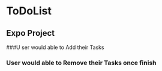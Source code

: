 # ToDoList
## Expo Project

###U ser would able to Add their Tasks
### User would able to Remove their Tasks once finish

